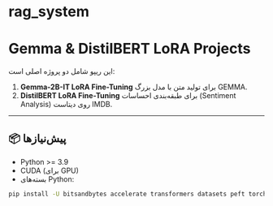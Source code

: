 # rag_system
# Gemma & DistilBERT LoRA Projects

این ریپو شامل دو پروژه اصلی است:  
1. **Gemma-2B-IT LoRA Fine-Tuning** برای تولید متن با مدل بزرگ GEMMA.  
2. **DistilBERT LoRA Fine-Tuning** برای طبقه‌بندی احساسات (Sentiment Analysis) روی دیتاست IMDB.  

---

## 📦 پیش‌نیازها
- Python >= 3.9
- CUDA (برای GPU)
- بسته‌های Python:
```bash
pip install -U bitsandbytes accelerate transformers datasets peft torch pandas
